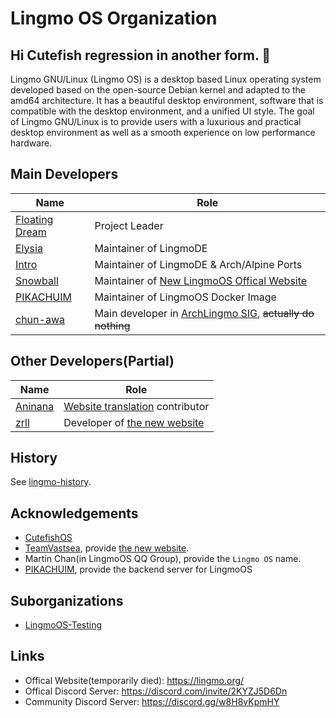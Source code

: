 # Lingmo OS Organization
## Hi Cutefish regression in another form. 👋
Lingmo GNU/Linux (Lingmo OS) is a desktop based Linux operating system developed based on the open-source Debian kernel and adapted to the amd64 architecture. It has a beautiful desktop environment, software that is compatible with the desktop environment, and a unified UI style. The goal of Lingmo GNU/Linux is to provide users with a luxurious and practical desktop environment as well as a smooth experience on low performance hardware.

## Main Developers
**Name**|**Role**
--------|--------
[Floating Dream](https://github.com/lingmo-dream)|Project Leader
[Elysia](https://github.com/ganyuanzhen)|Maintainer of LingmoDE
[Intro](https://github.com/Intro-iu)|Maintainer of LingmoDE & Arch/Alpine Ports
[Snowball](https://github.com/SnowballXueQiu)|Maintainer of [New LingmoOS Offical Website](https://testweb.lingmo.org/)
[PIKACHUIM](https://github.com/PIKACHUIM)|Maintainer of LingmoOS Docker Image
[chun-awa](https://github.com/chun-awa)|Main developer in [ArchLingmo SIG](https://github.com/orgs/LingmoOS/teams/arch-lingmo-sig), ~~actually do nothing~~

## Other Developers(Partial)
**Name**|**Role**
--------|--------
[Aninana](https://github.com/Aninana)|[Website translation](https://github.com/TeamVastsea/lingmoos-frontend/pull/6/commits/e0b6961a59a049bcdae5fea797716168bd85f2b0) contributor
[zrll](https://github.com/zrll12)|Developer of [the new website](https://testweb.lingmo.org/)

## History
See [lingmo-history](https://github.com/LingmoOS/lingmo-history/blob/main/README.md).

## Acknowledgements
- [CutefishOS](https://github.com/cutefishos)
- [TeamVastsea](https://github.com/TeamVastsea), provide [the new website](https://testweb.lingmo.org/).
- Martin Chan(in LingmoOS QQ Group), provide the `Lingmo OS` name.
- [PIKACHUIM](https://github.com/PIKACHUIM), provide the backend server for LingmoOS

## Suborganizations
- [LingmoOS-Testing](https://github.com/LingmoOS-Testing)

## Links
- Offical Website(temporarily died): <https://lingmo.org/>
- Offical Discord Server: <https://discord.com/invite/2KYZJ5D6Dn>
- Community Discord Server: <https://discord.gg/w8H8vKpmHY>
